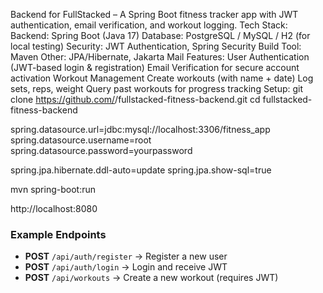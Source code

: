 Backend for FullStacked – A Spring Boot fitness tracker app with JWT authentication, email verification, and workout logging.
Tech Stack: Backend: Spring Boot (Java 17)
Database: PostgreSQL / MySQL / H2 (for local testing)
Security: JWT Authentication, Spring Security
Build Tool: Maven
Other: JPA/Hibernate, Jakarta Mail
Features: User Authentication (JWT-based login & registration)
Email Verification for secure account activation
Workout Management
Create workouts (with name + date)
Log sets, reps, weight
Query past workouts for progress tracking
Setup:
git clone https://github.com/<Cadenviv07>/fullstacked-fitness-backend.git
cd fullstacked-fitness-backend

spring.datasource.url=jdbc:mysql://localhost:3306/fitness_app
spring.datasource.username=root
spring.datasource.password=yourpassword

spring.jpa.hibernate.ddl-auto=update
spring.jpa.show-sql=true

mvn spring-boot:run

http://localhost:8080

### Example Endpoints
- **POST** `/api/auth/register` → Register a new user
- **POST** `/api/auth/login` → Login and receive JWT
- **POST** `/api/workouts` → Create a new workout (requires JWT)


